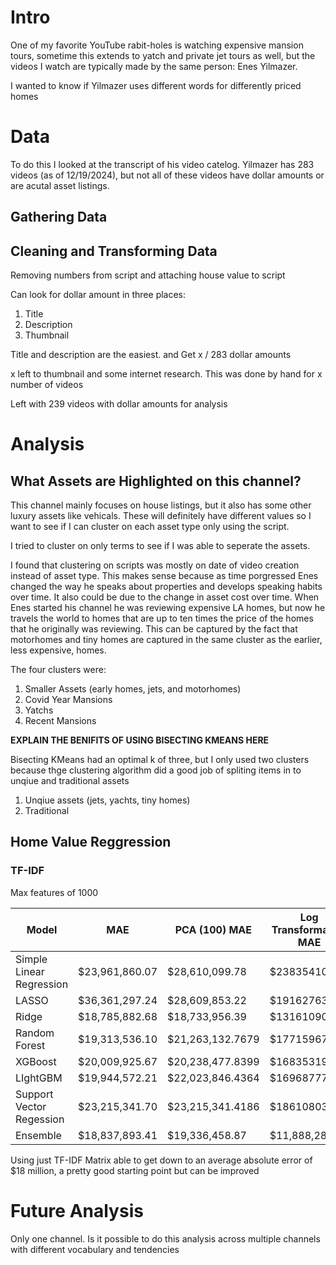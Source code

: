 # Intro

One of my favorite YouTube rabit-holes is watching expensive mansion tours, sometime this extends to yatch and private jet tours as well, but the videos I watch are typically made by the same person: Enes Yilmazer.

I wanted to know if Yilmazer uses different words for differently priced homes

# Data

To do this I looked at the transcript of his video catelog. Yilmazer has 283 videos (as of 12/19/2024), but not all of these videos have dollar amounts or are acutal asset listings.

## Gathering Data

## Cleaning and Transforming Data

Removing numbers from script and attaching house value to script

Can look for dollar amount in three places:

1. Title
2. Description
3. Thumbnail

Title and description are the easiest. and Get x / 283 dollar amounts

x left to thumbnail and some internet research. This was done by hand for x number of videos

Left with 239 videos with dollar amounts for analysis

# Analysis

## What Assets are Highlighted on this channel?

This channel mainly focuses on house listings, but it also has some other luxury assets like vehicals. These will definitely have different values so I want to see if I can cluster on each asset type only using the script.

I tried to cluster on only terms to see if I was able to seperate the assets.

I found that clustering on scripts was mostly on date of video creation instead of asset type. This makes sense because as time porgressed Enes changed the way he speaks about properties and develops speaking habits over time. It also could be due to the change in asset cost over time. When Enes started his channel he was reviewing expensive LA homes, but now he travels the world to homes that are up to ten times the price of the homes that he originally was reviewing. This can be captured by the fact that motorhomes and tiny homes are captured in the same cluster as the earlier, less expensive, homes.

The four clusters were:

1. Smaller Assets (early homes, jets, and motorhomes)
2. Covid Year Mansions
3. Yatchs
4. Recent Mansions

**EXPLAIN THE BENIFITS OF USING BISECTING KMEANS HERE**

Bisecting KMeans had an optimal k of three, but I only used two clusters because thge clustering algorithm did a good job of spliting items in to unqiue and traditional assets

1. Unqiue assets (jets, yachts, tiny homes)
2. Traditional

## Home Value Reggression

### TF-IDF

Max features of 1000

| Model                    | MAE            | PCA (100) MAE     | Log Transformation MAE |
| ------------------------ | -------------- | ----------------- | ---------------------- |
| Simple Linear Regression | $23,961,860.07 | \$28,610,099.78   | $23835410.70           |
| LASSO                    | $36,361,297.24 | \$28,609,853.22   | $19162763.31           |
| Ridge                    | $18,785,882.68 | \$18,733,956.39   | $13161090.62           |
| Random Forest            | $19,313,536.10 | \$21,263,132.7679 | $17715967.87           |
| XGBoost                  | $20,009,925.67 | \$20,238,477.8399 | $16835319.53           |
| LIghtGBM                 | $19,944,572.21 | \$22,023,846.4364 | $16968777.14           |
| Support Vector Regession | $23,215,341.70 | \$23,215,341.4186 | $18610803.73           |
| Ensemble                 | $18,837,893.41 | \$19,336,458.87   | $11,888,280.54         |

Using just TF-IDF Matrix able to get down to an average absolute error of $18 million, a pretty good starting point but can be improved

# Future Analysis

Only one channel. Is it possible to do this analysis across multiple channels with different vocabulary and tendencies
